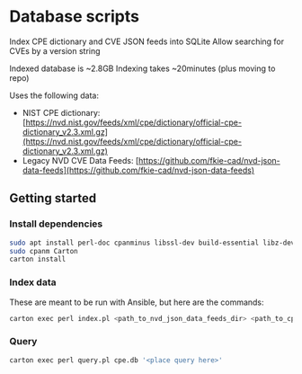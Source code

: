# Database scripts

Index CPE dictionary and CVE JSON feeds into SQLite
Allow searching for CVEs by a version string

Indexed database is ~2.8GB
Indexing takes ~20minutes (plus moving to repo)

Uses the following data:

- NIST CPE dictionary: [https://nvd.nist.gov/feeds/xml/cpe/dictionary/official-cpe-dictionary_v2.3.xml.gz](https://nvd.nist.gov/feeds/xml/cpe/dictionary/official-cpe-dictionary_v2.3.xml.gz)
- Legacy NVD CVE Data Feeds: [https://github.com/fkie-cad/nvd-json-data-feeds](https://github.com/fkie-cad/nvd-json-data-feeds)

## Getting started

### Install dependencies

```bash
sudo apt install perl-doc cpanminus libssl-dev build-essential libz-dev
sudo cpanm Carton
carton install
```

### Index data

These are meant to be run with Ansible, but here are the commands:

```bash
carton exec perl index.pl <path_to_nvd_json_data_feeds_dir> <path_to_cpe_dictionary_file> <database_path>
```

### Query

```bash
carton exec perl query.pl cpe.db '<place query here>'
```
